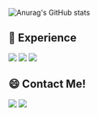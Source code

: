 ![Anurag's GitHub stats](https://github-readme-stats.vercel.app/api?username=Jitae9605&show_icons=true&theme=radical)

## 🌱 Experience

<img src="https://img.shields.io/badge/C Languge-A8B9CC?style=flat-square&logo=C&logoColor=white"/> <img src="https://img.shields.io/badge/C++-00599C?style=flat-square&logo=cplusplus&logoColor=white"/> <img src="https://img.shields.io/badge/Github-181717?style=flat-square&logo=github&logoColor=white"/> 
  
  
  
   
## 😄 Contact Me!
  
<a href="mailto:dlwlxo3819@naver.com"><img src="https://img.shields.io/badge/Naver-03C75A?style=flat-square&logo=Naver&logoColor=white"/></a> <a href="mailto:lyj95123@gmail.com"><img src="https://img.shields.io/badge/Gmail-EA4335?style=flat-square&logo=Gmail&logoColor=white"/></a>
 




